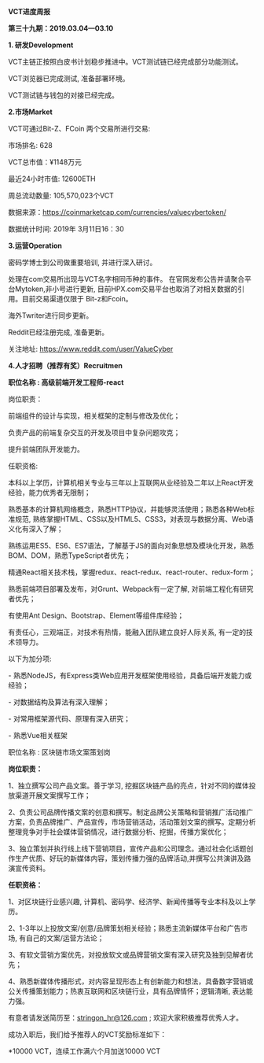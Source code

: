 **VCT进度周报**

**第三十九期：2019.03.04—03.10**

**1. 研发Development**  

VCT主链正按照白皮书计划稳步推进中。VCT测试链已经完成部分功能测试。 

VCT浏览器已完成测试, 准备部署环境。 

VCT测试链与钱包的对接已经完成。 

**2.市场Market** 

VCT可通过Bit-Z、FCoin 两个交易所进行交易:

市场排名: 628

VCT总市值：¥1148万元

最近24小时市值:  12600ETH

周总流动数量: 105,570,023个VCT

数据来源：https://coinmarketcap.com/currencies/valuecybertoken/

数据统计时间: 2019年 3月11日16：30

**3.运营Operation** 

密码学博士到公司做重要培训, 并进行深入研讨。 

处理在com交易所出现与VCT名字相同币种的事件。 在官网发布公告并请聚合平台Mytoken,非小号进行更新, 目前HPX.com交易平台也取消了对相关数据的引用。目前交易渠道仅限于 Bit-z和Fcoin。 

海外Twriter进行同步更新。 

Reddit已经注册完成, 准备更新。 

关注地址: https://www.reddit.com/user/ValueCyber

**4.人才招聘（推荐有奖）Recruitmen** 

**职位名称 : 高级前端开发工程师-react**

岗位职责：

前端组件的设计与实现，相关框架的定制与修改及优化； 

负责产品的前端复杂交互的开发及项目中复杂问题攻克； 

提升前端团队开发能力。 

任职资格:

本科以上学历，计算机相关专业与三年以上互联网从业经验及二年以上React开发经验，能力优秀者无限制； 

熟悉基本的计算机网络概念，熟悉HTTP协议，并能够灵活使用；熟悉各种Web标准规范, 熟练掌握HTML、CSS以及HTML5、CSS3，对表现与数据分离、Web语义化有深入了解； 

熟练运用ES5、ES6、ES7语法，了解基于JS的面向对象思想及模块化开发，熟悉BOM、DOM，熟悉TypeScript者优先； 

精通React相关技术栈，掌握redux、react-redux、react-router、redux-form； 

熟悉前端项目部署及发布，对Grunt、Webpack有一定了解, 对前端工程化有研究者优先； 

有使用Ant Design、Bootstrap、Element等组件库经验； 

有责任心，三观端正，对技术有热情，能融入团队建立良好人际关系, 有一定的技术领导力。 

以下为加分项:

\- 熟悉NodeJS，有Express类Web应用开发框架使用经验，具备后端开发能力或经验；

\- 对数据结构及算法有深入理解；

\- 对常用框架源代码、原理有深入研究；

\- 熟悉Vue相关框架

职位名称 : 区块链市场文案策划岗

**岗位职责：**

1、独立撰写公司产品文案。善于学习, 挖掘区块链产品的亮点，针对不同的媒体投放渠道开展文案撰写工作；

2、负责公司品牌传播文案的创意和撰写。制定品牌公关策略和营销推广活动推广方案，负责品牌推广、产品宣传，市场营销活动，活动策划文案的撰写。定期分析整理竞争对手社会媒体营销情况，进行数据分析、挖掘，传播方案优化；

3、独立策划并执行线上线下营销项目，宣传产品和公司理念。通过社会化话题创作生产优质、好玩的新媒体内容，策划传播力强的品牌活动,并撰写公共演讲及路演宣传资料。

**任职资格：**

1、对区块链行业感兴趣, 计算机、密码学、经济学、新闻传播等专业本科及以上学历。

2、1-3年以上投放文案/创意/品牌策划相关经验；熟悉主流新媒体平台和广告市场, 有自己的文案/运营方法论；

3、有软文营销方案优先，对投放软文或品牌营销文案有深入研究及独到见解者优先；

4、熟悉新媒体传播形式，对内容呈现形态上有创新能力和想法，具备数字营销或公关传播策划能力；热衷互联网和区块链行业，具有品牌情怀；逻辑清晰, 表达能力强。

有意者请发送简历至：stringon_hr@126.com ; 欢迎大家积极推荐优秀人才。

成功入职后，我们给予推荐人的VCT奖励标准如下：

*10000 VCT，连续工作满六个月加送10000 VCT